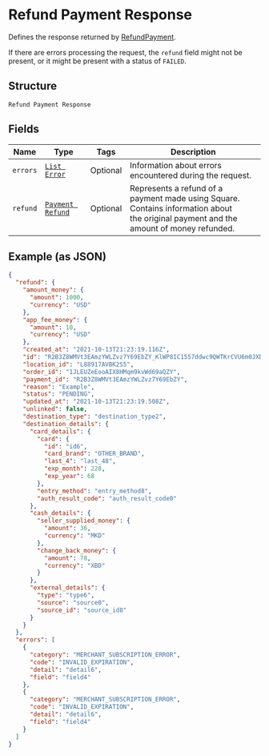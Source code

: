 
# Refund Payment Response

Defines the response returned by
[RefundPayment](../../doc/api/refunds.md#refund-payment).

If there are errors processing the request, the `refund` field might not be
present, or it might be present with a status of `FAILED`.

## Structure

`Refund Payment Response`

## Fields

| Name | Type | Tags | Description |
|  --- | --- | --- | --- |
| `errors` | [`List Error`](../../doc/models/error.md) | Optional | Information about errors encountered during the request. |
| `refund` | [`Payment Refund`](../../doc/models/payment-refund.md) | Optional | Represents a refund of a payment made using Square. Contains information about<br>the original payment and the amount of money refunded. |

## Example (as JSON)

```json
{
  "refund": {
    "amount_money": {
      "amount": 1000,
      "currency": "USD"
    },
    "app_fee_money": {
      "amount": 10,
      "currency": "USD"
    },
    "created_at": "2021-10-13T21:23:19.116Z",
    "id": "R2B3Z8WMVt3EAmzYWLZvz7Y69EbZY_KlWP8IC1557ddwc9QWTKrCVU6m0JXDz15R2Qym5eQfR",
    "location_id": "L88917AVBK2S5",
    "order_id": "1JLEUZeEooAIX8HMqm9kvWd69aQZY",
    "payment_id": "R2B3Z8WMVt3EAmzYWLZvz7Y69EbZY",
    "reason": "Example",
    "status": "PENDING",
    "updated_at": "2021-10-13T21:23:19.508Z",
    "unlinked": false,
    "destination_type": "destination_type2",
    "destination_details": {
      "card_details": {
        "card": {
          "id": "id6",
          "card_brand": "OTHER_BRAND",
          "last_4": "last_48",
          "exp_month": 228,
          "exp_year": 68
        },
        "entry_method": "entry_method8",
        "auth_result_code": "auth_result_code0"
      },
      "cash_details": {
        "seller_supplied_money": {
          "amount": 36,
          "currency": "MKD"
        },
        "change_back_money": {
          "amount": 78,
          "currency": "XBD"
        }
      },
      "external_details": {
        "type": "type6",
        "source": "source0",
        "source_id": "source_id8"
      }
    }
  },
  "errors": [
    {
      "category": "MERCHANT_SUBSCRIPTION_ERROR",
      "code": "INVALID_EXPIRATION",
      "detail": "detail6",
      "field": "field4"
    },
    {
      "category": "MERCHANT_SUBSCRIPTION_ERROR",
      "code": "INVALID_EXPIRATION",
      "detail": "detail6",
      "field": "field4"
    }
  ]
}
```

